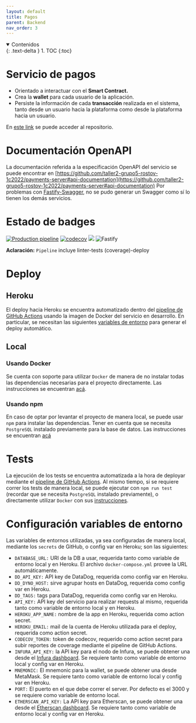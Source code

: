 ```yaml
---
layout: default
title: Pagos
parent: Backend
nav_order: 3
---
```


<details open markdown="block">
  <summary>
	Contenidos
  </summary>
  {: .text-delta }
1. TOC
{:toc}
</details>

# Servicio de pagos

- Orientado a interactuar con el **Smart Contract.**
- Crea la **wallet** para cada usuario de la aplicación.
- Persiste la información de cada **transacción** realizada en el sistema, tanto desde un usuario hacia la plataforma como desde la plataforma hacia un usuario.

En [este link](https://github.com/taller2-grupo5-rostov-1c2022/payments-server) se puede acceder al repositorio.

# Documentación OpenAPI

La documentación referida a la especificación OpenAPI del servicio se puede encontrar en [https://github.com/taller2-grupo5-rostov-1c2022/payments-server#api-documentation](https://github.com/taller2-grupo5-rostov-1c2022/payments-server#api-documentation)
Por problemas con [Fastify-Swagger](https://github.com/fastify/fastify-swagger), no se pudo generar un Swagger como sí lo tienen los demás servicios.

# Estado de badges

[![Production pipeline](https://github.com/taller2-grupo5-rostov-1c2022/payments-server/actions/workflows/pipeline.yml/badge.svg?branch=master)](https://github.com/taller2-grupo5-rostov-1c2022/payments-server/actions/workflows/pipeline.yml)
[![codecov](https://codecov.io/gh/taller2-grupo5-rostov-1c2022/payments-server/branch/master/graph/badge.svg?token=htOzOZRHPV)](https://codecov.io/gh/taller2-grupo5-rostov-1c2022/payments-server)
[![](https://img.shields.io/badge/Node-12.18.1-green.svg)](https://nodejs.org/en/)
![Fastify](https://img.shields.io/badge/fastify-%23000000.svg?style=for-the-badge&logo=fastify&logoColor=white)

**Aclaración:** `Pipeline` incluye linter-tests (coverage)-deploy

# Deploy

## Heroku

El deploy hacia Heroku se encuentra automatizado dentro del [pipeline de GitHub Actions](https://github.com/taller2-grupo5-rostov-1c2022/payments-server/blob/master/.github/workflows/pipeline.yml)
usando la imagen de Docker del servicio en desarrollo. En particular, se necesitan las siguientes
[variables de entorno](https://github.com/taller2-grupo5-rostov-1c2022/payments-server#heroku) para generar el deploy automático.

## Local

### Usando Docker

Se cuenta con soporte para utilizar `Docker` de manera de no instalar todas las dependencias necesarias para el proyecto directamente.
Las instrucciones se encuentran [acá](https://github.com/taller2-grupo5-rostov-1c2022/payments-server/tree/master#docker).

### Usando npm

En caso de optar por levantar el proyecto de manera local, se puede usar `npm` para instalar las dependencias. Tener en
cuenta que se necesita `PostgreSQL` instalado previamente para la base de datos. Las instrucciones se encuentran [acá](https://github.com/taller2-grupo5-rostov-1c2022/payments-server/tree/master#dependencies)

# Tests

La ejecución de los tests se encuentra automatizada a la hora de deployar mediante el [pipeline de GitHub Actions](https://github.com/taller2-grupo5-rostov-1c2022/payments-server/blob/master/.github/workflows/pipeline.yml).
Al mismo tiempo, si se requiere correr los tests de manera local, se puede ejecutar con `npm run test` (recordar
que se necesita `PostgreSQL` instalado previamente), o directamente utilizar `Docker` con sus [instrucciones](https://github.com/taller2-grupo5-rostov-1c2022/payments-server/tree/master#running-tests-within-container).

# Configuración variables de entorno

Las variables de entornos utilizadas, ya sea configuradas de manera local, mediante los `secrets` de GitHub, o config var en Heroku;
son las siguientes:

- `DATABASE_URL:` URI de la DB a usar, requerida tanto como variable de entorno local y en Heroku. El archivo `docker-compose.yml` provee la URL automáticamente.
- `DD_API_KEY:` API key de DataDog, requerida como config var en Heroku.
- `DD_DYNO_HOST:` sirve agrupar hosts en DataDog, requerida como config var en Heroku.
- `DD_TAGS:` tags para DataDog, requerida como config var en Heroku.
- `API_KEY:` API key del servicio para realizar requests al mismo, requerida tanto como variable de entorno local y en Heroku.
- `HEROKU_APP_NAME:` nombre de la app en Heroku, requerida como action secret.
- `HEROKU_EMAIL:` mail de la cuenta de Heroku utilizada para el deploy, requerida como action secret.
- `CODECOV_TOKEN:` token de codecov, requerido como action secret para subir reportes de coverage mediante el pipeline de GitHub Actions.
- `INFURA_API_KEY:` la API key para el nodo de Infura, se puede obtener una desde el [Infura dashboard](https://infura.io/dashboard). Se requiere tanto como variable de entorno local y config var en Heroku.
- `MNEMONIC:` El mnemonic para la wallet, se puede obtener una desde MetaMask. Se requiere tanto como variable de entorno local y config var en Heroku.
- `PORT:` El puerto en el que debe correr el server. Por defecto es el 3000 y se requiere como variable de entorno local.
- `ETHERSCAN_API_KEY:` La API key para Etherscan, se puede obtener una desde el [Etherscan dashboard](https://etherscan.io/myapikey). Se requiere tanto como variable de entorno local y config var en Heroku.
